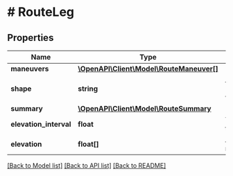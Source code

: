 # # RouteLeg

## Properties

Name | Type | Description | Notes
------------ | ------------- | ------------- | -------------
**maneuvers** | [**\OpenAPI\Client\Model\RouteManeuver[]**](RouteManeuver.md) |  |
**shape** | **string** | An encoded polyline (https://developers.google.com/maps/documentation/utilities/polylinealgorithm) with 6 digits of decimal precision. |
**summary** | [**\OpenAPI\Client\Model\RouteSummary**](RouteSummary.md) |  |
**elevation_interval** | **float** | The sampling distance between elevation values along the route. This echoes the request parameter having the same name. | [optional]
**elevation** | **float[]** | An array of elevation values sampled every &#x60;elevation_interval&#x60;. Units are either metric or imperial depending on the value of &#x60;units&#x60;. | [optional]

[[Back to Model list]](../../README.md#models) [[Back to API list]](../../README.md#endpoints) [[Back to README]](../../README.md)
